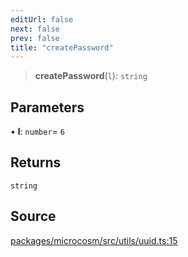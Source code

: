 ```yaml
---
editUrl: false
next: false
prev: false
title: "createPassword"
---
```


> **createPassword**(`l`): `string`

## Parameters

• **l**: `number`= `6`

## Returns

`string`

## Source

[packages/microcosm/src/utils/uuid.ts:15](https://github.com/nodenogg-in/alpha-p2p/blob/b2606a07ac492cf6a35305dd9d2261575053d888/packages/microcosm/src/utils/uuid.ts#L15)
